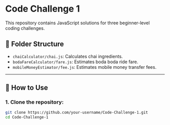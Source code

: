 # Code Challenge 1

This repository contains JavaScript solutions for three beginner-level coding challenges.

## 📁 Folder Structure

- `chaiCalculator/chai.js`: Calculates chai ingredients.
- `bodaFareCalculator/fare.js`: Estimates boda boda ride fare.
- `mobileMoneyEstimator/fee.js`: Estimates mobile money transfer fees.

---

## 🔧 How to Use

### 1. Clone the repository:
```bash
git clone https://github.com/your-username/Code-Challenge-1.git
cd Code-Challenge-1
